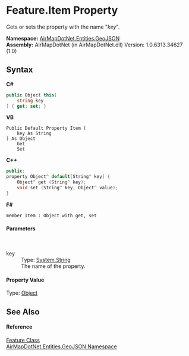 # Feature.Item Property 
 

Gets or sets the property with the name "*key*".

**Namespace:**&nbsp;<a href="N_AirMapDotNet_Entities_GeoJSON">AirMapDotNet.Entities.GeoJSON</a><br />**Assembly:**&nbsp;AirMapDotNet (in AirMapDotNet.dll) Version: 1.0.6313.34627 (1.0)

## Syntax

**C#**<br />
``` C#
public Object this[
	string key
] { get; set; }
```

**VB**<br />
``` VB
Public Default Property Item ( 
	key As String
) As Object
	Get
	Set
```

**C++**<br />
``` C++
public:
property Object^ default[String^ key] {
	Object^ get (String^ key);
	void set (String^ key, Object^ value);
}
```

**F#**<br />
``` F#
member Item : Object with get, set

```


#### Parameters
&nbsp;<dl><dt>key</dt><dd>Type: <a href="http://msdn2.microsoft.com/en-us/library/s1wwdcbf" target="_blank">System.String</a><br />The name of the property.</dd></dl>

#### Property Value
Type: <a href="http://msdn2.microsoft.com/en-us/library/e5kfa45b" target="_blank">Object</a>

## See Also


#### Reference
<a href="T_AirMapDotNet_Entities_GeoJSON_Feature">Feature Class</a><br /><a href="N_AirMapDotNet_Entities_GeoJSON">AirMapDotNet.Entities.GeoJSON Namespace</a><br />